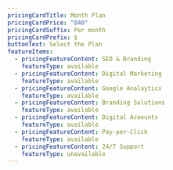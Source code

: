 ```yaml
---
pricingCardTitle: Month Plan
pricingCardPrice: "840"
pricingCardSuffix: Per month
pricingCardPrefix: $
buttonText: Select the Plan
featureItems:
  - pricingFeatureContent: SEO & Branding
    featureType: available
  - pricingFeatureContent: Digital Marketing
    featureType: available
  - pricingFeatureContent: Google Analaytics
    featureType: available
  - pricingFeatureContent: Branding Solutions
    featureType: available
  - pricingFeatureContent: Digital Acoounts
    featureType: available
  - pricingFeatureContent: Pay-per-Click
    featureType: available
  - pricingFeatureContent: 24/7 Support
    featureType: unavailable
---
```


